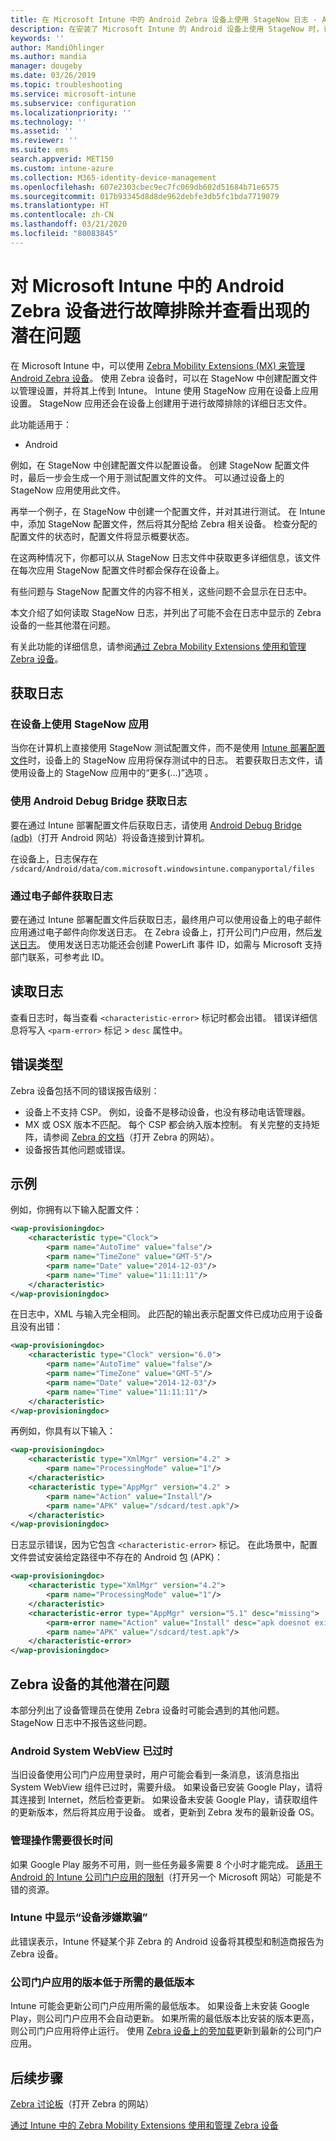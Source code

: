 ```yaml
---
title: 在 Microsoft Intune 中的 Android Zebra 设备上使用 StageNow 日志 - Azure | Microsoft Docs
description: 在安装了 Microsoft Intune 的 Android 设备上使用 StageNow 时，请参阅常见问题和解决方法。 另外，若需了解如何获取日志，请参阅有关如何读取成功日志或错误日志的示例。
keywords: ''
author: MandiOhlinger
ms.author: mandia
manager: dougeby
ms.date: 03/26/2019
ms.topic: troubleshooting
ms.service: microsoft-intune
ms.subservice: configuration
ms.localizationpriority: ''
ms.technology: ''
ms.assetid: ''
ms.reviewer: ''
ms.suite: ems
search.appverid: MET150
ms.custom: intune-azure
ms.collection: M365-identity-device-management
ms.openlocfilehash: 607e2303cbec9ec7fc069db602d51684b71e6575
ms.sourcegitcommit: 017b93345d8d8de962debfe3db5fc1bda7719079
ms.translationtype: HT
ms.contentlocale: zh-CN
ms.lasthandoff: 03/21/2020
ms.locfileid: "80083845"
---
```

# <a name="troubleshoot-and-see-potential-issues-on-android-zebra-devices-in-microsoft-intune"></a>对 Microsoft Intune 中的 Android Zebra 设备进行故障排除并查看出现的潜在问题



在 Microsoft Intune 中，可以使用 [ Zebra Mobility Extensions (MX) 来管理 Android Zebra 设备](android-zebra-mx-overview.md)。 使用 Zebra 设备时，可以在 StageNow 中创建配置文件以管理设置，并将其上传到 Intune。 Intune 使用 StageNow 应用在设备上应用设置。 StageNow 应用还会在设备上创建用于进行故障排除的详细日志文件。

此功能适用于：

- Android

例如，在 StageNow 中创建配置文件以配置设备。 创建 StageNow 配置文件时，最后一步会生成一个用于测试配置文件的文件。 可以通过设备上的 StageNow 应用使用此文件。

再举一个例子，在 StageNow 中创建一个配置文件，并对其进行测试。 在 Intune 中，添加 StageNow 配置文件，然后将其分配给 Zebra 相关设备。 检查分配的配置文件的状态时，配置文件将显示概要状态。

在这两种情况下，你都可以从 StageNow 日志文件中获取更多详细信息，该文件在每次应用 StageNow 配置文件时都会保存在设备上。

有些问题与 StageNow 配置文件的内容不相关，这些问题不会显示在日志中。

本文介绍了如何读取 StageNow 日志，并列出了可能不会在日志中显示的 Zebra 设备的一些其他潜在问题。

有关此功能的详细信息，请参阅[通过 Zebra Mobility Extensions 使用和管理 Zebra 设备](android-zebra-mx-overview.md)。

## <a name="get-the-logs"></a>获取日志

### <a name="use-the-stagenow-app-on-the-device"></a>在设备上使用 StageNow 应用
当你在计算机上直接使用 StageNow 测试配置文件，而不是使用 [Intune 部署配置文件](android-zebra-mx-overview.md#step-4-create-a-device-management-profile-in-stagenow)时，设备上的 StageNow 应用将保存测试中的日志。 若要获取日志文件，请使用设备上的 StageNow 应用中的“更多(…)”选项  。

### <a name="get-logs-using-android-debug-bridge"></a>使用 Android Debug Bridge 获取日志
要在通过 Intune 部署配置文件后获取日志，请使用 [Android Debug Bridge (adb)](https://developer.android.com/studio/command-line/adb)（打开 Android 网站）将设备连接到计算机。

在设备上，日志保存在 `/sdcard/Android/data/com.microsoft.windowsintune.companyportal/files`

### <a name="get-logs-from-email"></a>通过电子邮件获取日志
要在通过 Intune 部署配置文件后获取日志，最终用户可以使用设备上的电子邮件应用通过电子邮件向你发送日志。 在 Zebra 设备上，打开公司门户应用，然后[发送日志](https://docs.microsoft.com/mem/intune/user-help/send-logs-to-your-it-admin-by-email-android)。 使用发送日志功能还会创建 PowerLift 事件 ID，如需与 Microsoft 支持部门联系，可参考此 ID。

## <a name="read-the-logs"></a>读取日志

查看日志时，每当查看 `<characteristic-error>` 标记时都会出错。 错误详细信息将写入 `<parm-error>` 标记 > `desc` 属性中。

## <a name="error-types"></a>错误类型

Zebra 设备包括不同的错误报告级别：

- 设备上不支持 CSP。 例如，设备不是移动设备，也没有移动电话管理器。
- MX 或 OSX 版本不匹配。 每个 CSP 都会纳入版本控制。 有关完整的支持矩阵，请参阅 [Zebra 的文档](http://techdocs.zebra.com/mx/)（打开 Zebra 的网站）。
- 设备报告其他问题或错误。

## <a name="examples"></a>示例

例如，你拥有以下输入配置文件：

```xml
<wap-provisioningdoc>
    <characteristic type="Clock">
        <parm name="AutoTime" value="false"/>
        <parm name="TimeZone" value="GMT-5"/>
        <parm name="Date" value="2014-12-03"/>
        <parm name="Time" value="11:11:11"/>
    </characteristic>
</wap-provisioningdoc>
```

在日志中，XML 与输入完全相同。 此匹配的输出表示配置文件已成功应用于设备且没有出错：

```xml
<wap-provisioningdoc>
    <characteristic type="Clock" version="6.0">
        <parm name="AutoTime" value="false"/>
        <parm name="TimeZone" value="GMT-5"/>
        <parm name="Date" value="2014-12-03"/>
        <parm name="Time" value="11:11:11"/>
    </characteristic>
</wap-provisioningdoc>
```

再例如，你具有以下输入：

```xml
<wap-provisioningdoc>
    <characteristic type="XmlMgr" version="4.2" >
        <parm name="ProcessingMode" value="1"/>
    </characteristic>
    <characteristic type="AppMgr" version="4.2" >
        <parm name="Action" value="Install"/>
        <parm name="APK" value="/sdcard/test.apk"/>
    </characteristic>
</wap-provisioningdoc>
```

日志显示错误，因为它包含 `<characteristic-error>` 标记。 在此场景中，配置文件尝试安装给定路径中不存在的 Android 包 (APK)：

```xml
<wap-provisioningdoc>
    <characteristic type="XmlMgr" version="4.2">
        <parm name="ProcessingMode" value="1"/>
    </characteristic>
    <characteristic-error type="AppMgr" version="5.1" desc="missing">
        <parm-error name="Action" value="Install" desc="apk doesnot exist in the path"/>
        <parm name="APK" value="/sdcard/test.apk"/>
    </characteristic-error>
</wap-provisioningdoc>
```

## <a name="other-potential-issues-with-zebra-devices"></a>Zebra 设备的其他潜在问题

本部分列出了设备管理员在使用 Zebra 设备时可能会遇到的其他问题。 StageNow 日志中不报告这些问题。

### <a name="android-system-webview-is-out-of-date"></a>Android System WebView 已过时

当旧设备使用公司门户应用登录时，用户可能会看到一条消息，该消息指出 System WebView 组件已过时，需要升级。 如果设备已安装 Google Play，请将其连接到 Internet，然后检查更新。 如果设备未安装 Google Play，请获取组件的更新版本，然后将其应用于设备。 或者，更新到 Zebra 发布的最新设备 OS。

### <a name="management-actions-take-a-long-time"></a>管理操作需要很长时间

如果 Google Play 服务不可用，则一些任务最多需要 8 个小时才能完成。 [适用于 Android 的 Intune 公司门户应用的限制](https://support.microsoft.com/help/3211588/limitations-of-intune-company-portal-app-for-android-in-china)（打开另一个 Microsoft 网站）可能是不错的资源。

### <a name="device-spoofing-suspected-shows-in-intune"></a>Intune 中显示“设备涉嫌欺骗”

此错误表示，Intune 怀疑某个非 Zebra 的 Android 设备将其模型和制造商报告为 Zebra 设备。

### <a name="company-portal-app-is-older-than-minimum-required-version"></a>公司门户应用的版本低于所需的最低版本

Intune 可能会更新公司门户应用所需的最低版本。 如果设备上未安装 Google Play，则公司门户应用不会自动更新。 如果所需的最低版本比安装的版本更高，则公司门户应用将停止运行。 使用 [Zebra 设备上的旁加载](android-zebra-mx-overview.md#sideload-the-company-portal-app)更新到最新的公司门户应用。

## <a name="next-steps"></a>后续步骤

[Zebra 讨论板](https://developer.zebra.com/community/home/discussions)（打开 Zebra 的网站）

[通过 Intune 中的 Zebra Mobility Extensions 使用和管理 Zebra 设备](android-zebra-mx-overview.md)
